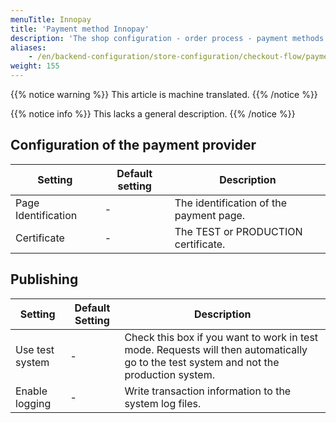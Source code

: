 ```yaml
---
menuTitle: Innopay
title: 'Payment method Innopay'
description: 'The shop configuration - order process - payment methods - Innopay.'
aliases:
    - /en/backend-configuration/store-configuration/checkout-flow/payment-methods/payment-method-innopay/
weight: 155
---
```


{{% notice warning %}}
This article is machine translated.
{{% /notice %}}

{{% notice info %}}
This lacks a general description.
{{% /notice %}}

## Configuration of the payment provider

<table><thead><tr><th>Setting</th> <th>Default setting</th> <th>Description</th> </tr></thead><tbody><tr><td>Page Identification</td> <td>-</td> <td>The identification of the payment page.</td> </tr><tr><td>Certificate</td> <td>-</td> <td>The TEST or PRODUCTION certificate.</td></tr></tbody></table>

## Publishing

|     Setting     | Default Setting |                                                              Description                                                               |
|-----------------|-----------------|----------------------------------------------------------------------------------------------------------------------------------------|
| Use test system | -               | Check this box if you want to work in test mode. Requests will then automatically go to the test system and not the production system. |
| Enable logging  | -               | Write transaction information to the system log files.                                                                                 |
